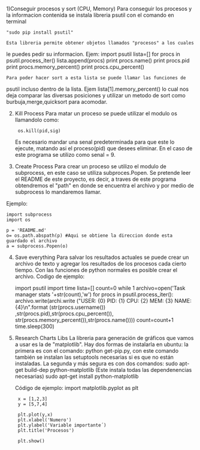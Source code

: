 1)Conseguir procesos y sort (CPU, Memory)
	Para conseguir los procesos y la informacion contenida se instala 
libreria psutil con el comando en terminal

	"sudo pip install psutil"

	Esta libreria permite obtener objetos llamados "procesos" a los cuales
le puedes pedir su informacion.
Ejem:
	import psutil
	lista=[]
	for procs in psutil.process_iter()
		lista.append(procs)
		print procs.name()
		print procs.pid
		print procs.memory_percent()
		print procs.cpu_percent()

	Para poder hacer sort a esta lista se puede llamar las funciones de
psutil incluso dentro de la lista. Ejem lista[1].memory_percent()
lo cual nos deja comparar las diversas posiciones y utilizar un metodo de sort
como burbuja,merge,quicksort para acomodar.

2) Kill Process
	Para matar un proceso se puede utilizar el modulo os llamandolo como:
		
		os.kill(pid,sig)

	Es necesario mandar una senal predeterminada para que este lo ejecute, matando asi el proceso(pid) que desees eliminar. 
En el caso de este programa se utilizo como senal = 9. 

3) Create Process
	Para crear un proceso se utilizo el modulo de subprocess, en este caso se utiliza subproces.Popen.
Se pretende leer el README de este proyecto, es decir, a traves de este programa obtendremos el "path" en donde
se encuentra el archivo y por medio de subprocess lo mandaremos llamar. 

Ejemplo: 

	import subprocess
	import os

	p = 'README.md'
	o= os.path.abspath(p) #Aqui se obtiene la direccion donde esta guardado el archivo
	a = subprocess.Popen(o)	
	
4) Save everything
	Para salvar los resultados actuales se puede crear un archivo de 
texto y agregar los resultados de los procesos cada cierto tiempo. Con las 
funciones de python normales es posible crear el archivo.
 Codigo de ejemplo:

	import psutil
	import time
	 lista=[]
	count=0
	while 1
		archivo=open('Task manager stats '+str(count),'w')
	        for procs in psutil.process_iter():
			archivo.write(archi.write
			("USER: {0} PID: {1} CPU: {2} MEM: {3} NAME:
			 {4}\n".format (str(procs.username())
			,str(procs.pid),str(procs.cpu_percent()),
			str(procs.memory_percent()),str(procs.name())))
		count=count+1
		time.sleep(300)
                    
6) Research Charts Libs	
	La libreria para generación de gráficos que vamos a usar es la de "matplotlib". Hay dos formas de instalarla en ubuntu: la primera es con el comando: python get-pip.py, con este comando también se instalan las setuptools necesarias si es que no están instaladas. 
	La segunda y más segura es con dos comandos: 
	sudo apt-get build-dep python-matplotlib (Este instala todas las dependenencias necesarias)
	sudo apt-get install python-matplotlib
	
	Código de ejemplo: 
		import matplotlib.pyplot as plt
		
		x = [1,2,3]
		y = [5,7,4]
		
		plt.plot(y,x)
		plt.xlabel('Numero')
		plt.ylabel('Variable importante´)
		plt.title('Procesos')
		
		plt.show()
	
